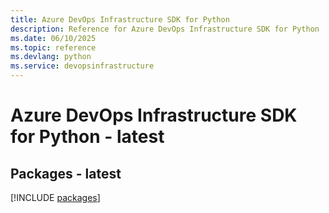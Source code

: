 ```yaml
---
title: Azure DevOps Infrastructure SDK for Python
description: Reference for Azure DevOps Infrastructure SDK for Python
ms.date: 06/10/2025
ms.topic: reference
ms.devlang: python
ms.service: devopsinfrastructure
---
```

# Azure DevOps Infrastructure SDK for Python - latest
## Packages - latest
[!INCLUDE [packages](devops-infrastructure-index.md)]